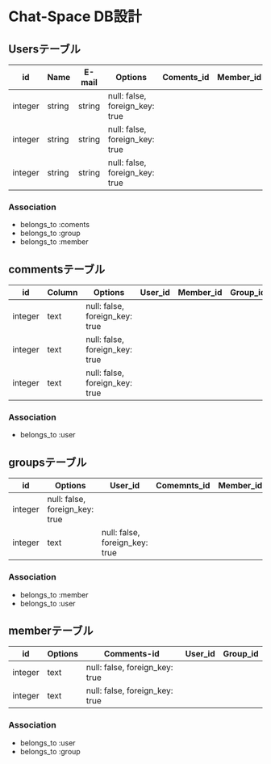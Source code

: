 # Chat-Space DB設計

## Usersテーブル
|id|Name|E-mail|Options|Coments_id|Member_id|Group_id|
|--|----|------|-------|----------|---------|--------|
|integer|string|string|null: false, foreign_key: true|
|integer|string|string|null: false, foreign_key: true|
|integer|string|string|null: false, foreign_key: true|


### Association
- belongs_to :coments
- belongs_to :group
- belongs_to :member


## commentsテーブル
|id|Column|Options|User_id|Member_id|Group_id|
|--|------|-------|-------|---------|--------|
|integer|text|null: false, foreign_key: true|
|integer|text|null: false, foreign_key: true|
|integer|text|null: false, foreign_key: true|

### Association
- belongs_to :user


## groupsテーブル
|id|Options|User_id|Comemnts_id|Member_id|
|--|-------|-------|-----------|---------|
|integer|null: false, foreign_key: true|
|integer|text|null: false, foreign_key: true|

### Association
- belongs_to :member
- belongs_to :user


## memberテーブル
|id|Options|Comments-id|User_id|Group_id|
|--|-------|-----------|-------|--------|
|integer|text|null: false, foreign_key: true|
|integer|text|null: false, foreign_key: true|

### Association
- belongs_to :user
- belongs_to :group
